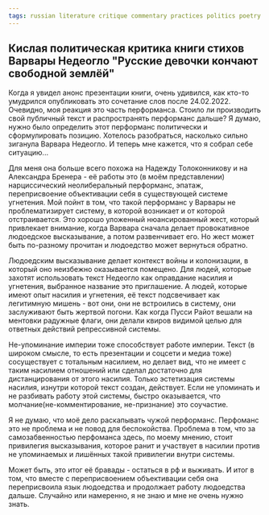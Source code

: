 ```yaml
---
tags: russian literature critique commentary practices politics poetry
---
```


## Кислая политическая критика книги стихов Варвары Недеогло "Русские девочки кончают свободной землёй"

Когда я увидел анонс презентации книги, очень удивился, как кто-то умудрился опубликовать это сочетание слов после 24.02.2022. Очевидно, моя реакция это часть перформанса. Стоило ли производить свой публичный текст и распространять перформанс дальше? Я думаю, нужно было определить этот перформанс политически и сформулировать позицию. Хотелось разобраться, насколько сильно зиганула Варвара Недеогло. И теперь мне кажется, что я собрал себе ситуацию...

Для меня она больше всего похожа на Надежду Толоконникову и на Александра Бренера - её работы это (в моём представлении) нарциссический неолиберальный перформанс, эпатаж, переприсвоение объективации себя в существующей системе угнетения. Мой пойнт в том, что такой перформанс у Варвары не проблематизирует систему, в которой возникает и от которой отстраивается. Это хорошо уложенный нюансированный жест, который привлекает внимание, когда Варвара сначала делает провокативное людоедское высказывание, а потом развенчивает его. Но жест может быть по-разному прочитан и людоедство может вернуться обратно. 

Людоедским высказывание делает контекст войны и колонизации, в который оно неизбежно оказывается помещено. Для людей, которые захотят использовать текст Недеогло как оправдание насилия и угнетения, выбранное название это приглашение. А людей, которые имеют опыт насилия и угнетения, её текст подсвечивает как легитимную мишень - вот они, они не встроились в систему, они заслуживают быть жертвой погони. Как когда Пусси Райот вешали на ментовки радужные флаги, они делали квиров видимой целью для ответных действий репрессивной системы. 

Не-упоминание империи тоже способствует работе империи. Текст (в широком смысле, то есть презентации и соцсети и медиа тоже) сосуществует с тотальным насилием, но делает вид, что не имеет с таким насилием отношений или сделал достаточно для дистанцирования от этого насилия. Только эстетизация системы насилия, изнутри которой текст создан, действует. Если не упоминать и не разбивать работу этой системы, быстро оказывается, что молчание(не-комментирование, не-признание) это соучастие. 

Я не думаю, что моё дело раскапывать чужой перформанс. Перфоманс это не проблема и не повод для беспокойства. Проблема в том, что за самозабвенностью перфоманса здесь, по моему мнению, стоит привилегия высказывания, которое ранит и участвует в насилии против не упоминаемых и лишённых такой привилегии внутри системы. 

Может быть, это итог её бравады - остаться в рф и выживать. И итог в том, что вместе с переприсвоением объективации себя она переприсвоила язык людоедства и продолжает работу людоедства дальше. Случайно или намеренно, я не знаю и мне не очень нужно знать.

